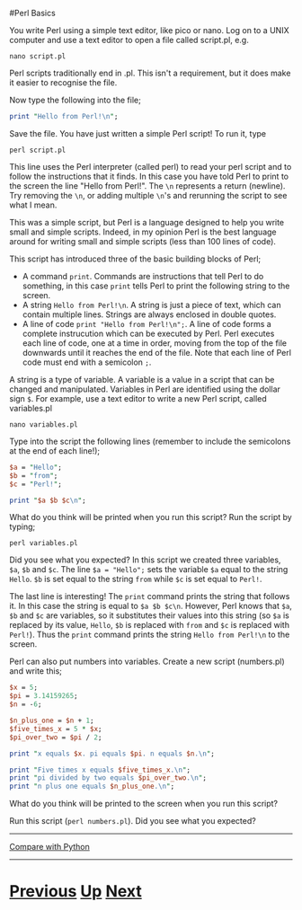 #Perl Basics

You write Perl using a simple text editor, like pico or nano. Log on to a UNIX computer 
and use a text editor to open a file called script.pl, e.g.

    nano script.pl

Perl scripts traditionally end in .pl. This isn't a requirement, but it does make it 
easier to recognise the file.

Now type the following into the file;

```perl
print "Hello from Perl!\n";
```

Save the file. You have just written a simple Perl script! To run it, type

    perl script.pl

This line uses the Perl interpreter (called perl) to read your perl script 
and to follow the instructions that it finds. In this case you have told Perl 
to print to the screen the line "Hello from Perl!". The `\n` represents a 
return (newline). Try removing the `\n`, or adding multiple `\n`'s and rerunning 
the script to see what I mean.

This was a simple script, but Perl is a language designed to help you write 
small and simple scripts. Indeed, in my opinion Perl is the best language 
around for writing small and simple scripts (less than 100 lines of code).

This script has introduced three of the basic building blocks of Perl;

* A command `print`. Commands are instructions that tell Perl to do something, 
in this case `print` tells Perl to print the following string to the screen.
* A string `Hello from Perl!\n`. A string is just a piece of text, which can 
contain multiple lines. Strings are always enclosed in double quotes.
* A line of code `print "Hello from Perl!\n";`. A line of code forms a complete 
instrucution which can be executed by Perl. Perl executes each line of code, 
one at a time in order, moving from the top of the file downwards until 
it reaches the end of the file. Note that each line of Perl code must 
end with a semicolon `;`.

A string is a type of variable. A variable is a value in a script that can 
be changed and manipulated. Variables in Perl are identified using the dollar
sign `$`. For example, use a text editor to write a new Perl script, called variables.pl

    nano variables.pl

Type into the script the following lines (remember to include the semicolons at 
the end of each line!);

```perl
$a = "Hello";
$b = "from";
$c = "Perl!";

print "$a $b $c\n";
```

What do you think will be printed when you run this script? Run the script by typing;

    perl variables.pl

Did you see what you expected? In this script we created three
variables, `$a`, `$b` and `$c`. The line `$a = "Hello";` sets the variable `$a` 
equal to the string `Hello`. `$b` is set equal to the string `from` 
while `$c` is set equal to `Perl!`.

The last line is interesting! The `print` command prints the string that follows it. 
In this case the string is equal to `$a $b $c\n`. However, Perl knows 
that `$a`, `$b` and `$c` are variables, so it substitutes their values into 
this string (so `$a` is replaced by its value, `Hello`, `$b` is replaced with 
`from` and `$c` is replaced with `Perl!`). Thus the `print` command prints 
the string `Hello from Perl!\n` to the screen.

Perl can also put numbers into variables. Create a new script (numbers.pl) 
and write this;

```perl
$x = 5;
$pi = 3.14159265;
$n = -6;

$n_plus_one = $n + 1;
$five_times_x = 5 * $x;
$pi_over_two = $pi / 2;

print "x equals $x. pi equals $pi. n equals $n.\n";

print "Five times x equals $five_times_x.\n";
print "pi divided by two equals $pi_over_two.\n";
print "n plus one equals $n_plus_one.\n";
```

What do you think will be printed to the screen when you run this script?

Run this script (`perl numbers.pl`). Did you see what you expected?

***

[Compare with Python](../beginning_python/basics.md)

***

# [Previous](README.md) [Up](README.md) [Next](loops.md)
